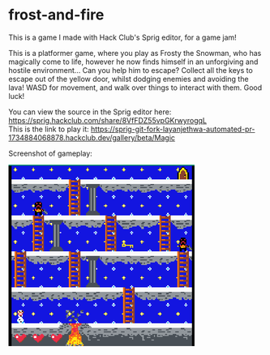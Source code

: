 # frost-and-fire
This is a game I made with Hack Club's Sprig editor, for a game jam!  
  
This is a platformer game, where you play as Frosty the Snowman, who has magically come to life, however he now finds himself in an unforgiving and hostile environment... Can you help him to escape?
Collect all the keys to escape out of the yellow door, whilst dodging enemies and avoiding the lava! WASD for movement, and walk over things to interact with them. Good luck!  

You can view the source in the Sprig editor here: https://sprig.hackclub.com/share/8VfFDZ55vpGKrwyrogqL  
This is the link to play it: [https://sprig-git-fork-layanjethwa-automated-pr-1734884068878.hackclub.dev/gallery/beta/Magic  ](https://sprig-git-fork-layanjethwa-automated-pr-1734886290760.hackclub.dev/gallery/beta/Frost-and-Fire)

Screenshot of gameplay:

![Thumbnail](https://github.com/LayanJethwa/frost-and-fire/blob/main/thumbnail.png)
